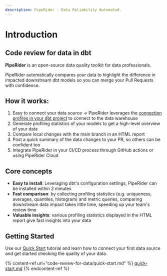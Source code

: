 ```yaml
---
description: PipeRider - Data Reliability Automated.
---
```


# Introduction

## Code review for data in dbt

**PipeRider** is an open-source data quality toolkit for data professionals.

PipeRider automatically compares your data to highlight the difference in impacted downstream dbt models so you can merge your Pull Requests with confidence.

## How it works:

1. Easy to connect your data source -> PipeRider leverages the [connection profiles in your dbt project](https://docs.getdbt.com/docs/get-started/connection-profiles) to connect to the data warehouse
2. Generate profiling statistics of your models to get a high-level overview of your data
3. Compare local changes with the main branch in an HTML report
4. Post a quick summary of the data changes to your PR, so others can be confident too
5. Integrate PipeRider in your CI/CD process through GitHub actions or using PipeRider Cloud

## Core concepts

* **Easy to install**: Leveraging dbt's configuration settings, PipeRider can be installed within 2 minutes
* **Fast comparison**: by collecting profiling statistics (e.g. uniqueness, averages, quantiles, histogram) and metric queries, comparing downstream data impact takes little time, speeding up your team's review time
* **Valuable insights**: various profiling statistics displayed in the HTML report give fast insights into your data

## Getting Started

Use our [Quick Start](code-review-for-data/quick-start.md) tutorial and learn how to connect your first data source and get started checking the quality of your data.

{% content-ref url="code-review-for-data/quick-start.md" %}
[quick-start.md](code-review-for-data/quick-start.md)
{% endcontent-ref %}
